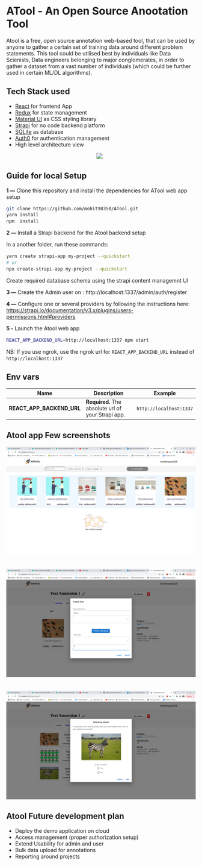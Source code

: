 # ATool - An Open Source Anootation Tool

Atool is a free, open source annotation web-based tool, that can be used by anyone to gather a certain set of training data around different problem statements.
This tool could be utilised best by individuals like Data Scienists, Data engineers belonging to major conglomerates, in order to gather a dataset from a vast number of individuals (which could be further used in certain ML/DL algorithms).

## Tech Stack used

- <a href="https://reactjs.org/" target="_blank">React</a>  for frontend App
- <a href="https://redux.js.org/" target="_blank">Redux</a> for state management
- <a href="https://www.mui.com/" target="_blank">Material UI</a> as CSS styling library
- <a href="https://strapi.io/" target="_blank">Strapi</a>  for no code backend platform
- <a href="https://www.sqlite.org/index.html" target="_blank">SQLite</a> as database
- <a href="https://www.auth0.com/" target="_blank">Auth0</a> for authentication management
- High level architecture view

<p align="center">
   <img src="/screenshots/Screenshot 2022-08-24 at 9.19.43 PM" >
&nbsp;
<br />
</p>

## Guide for local Setup

**1 —** Clone this repository and install the dependencies for ATool web app setup
```bash
git clone https://github.com/mohit98350/ATool.git
yarn install
npm  install
```

**2 —** Install a Strapi backend for the Atool backend setup

In a another folder, run these commands:
```bash
yarn create strapi-app my-project --quickstart
# or
npx create-strapi-app my-project --quickstart
```
Create required database schema using the strapi content managemnt UI


**3 —** Create the Admin user on  : http://localhost:1337/admin/auth/register

**4 —** Configure one or several providers by following the instructions here: https://strapi.io/documentation/v3.x/plugins/users-permissions.html#providers

**5 -** Launch the Atool web app
```bash
REACT_APP_BACKEND_URL=http://localhost:1337 npm start
```
NB: If you use ngrok, use the ngrok url for `REACT_APP_BACKEND_URL` instead of `http://localhost:1337`

## Env vars
| Name | Description | Example |
| - | - | - |
| **REACT_APP_BACKEND_URL** | **Required.** The absolute url of your Strapi app. | `http://localhost:1337` |


## Atool app Few screenshots

<p align="center">
   <img src="./screenshots/2.png" >
&nbsp;
<br />
<br />
   <img src="./screenshots/4.png" >
&nbsp;
   <br />
&nbsp;
   <img src="./screenshots/6.png" >
<br />

</p>

## Atool Future development plan
- Deploy the demo application on cloud
- Access management (proper authorization setup)
- Extend Usability for admin and user 
- Bulk data upload for annotations
- Reporting around projects
